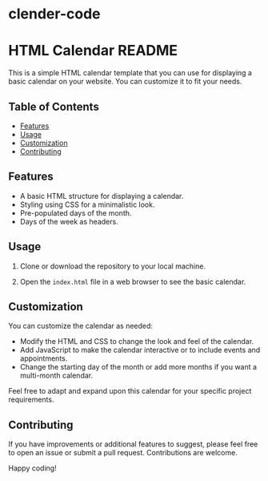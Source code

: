 # clender-code
# HTML Calendar README

This is a simple HTML calendar template that you can use for displaying a basic calendar on your website. You can customize it to fit your needs.

## Table of Contents

- [Features](#features)
- [Usage](#usage)
- [Customization](#customization)
- [Contributing](#contributing)

## Features

- A basic HTML structure for displaying a calendar.
- Styling using CSS for a minimalistic look.
- Pre-populated days of the month.
- Days of the week as headers.

## Usage

1. Clone or download the repository to your local machine.

2. Open the `index.html` file in a web browser to see the basic calendar.

## Customization

You can customize the calendar as needed:

- Modify the HTML and CSS to change the look and feel of the calendar.
- Add JavaScript to make the calendar interactive or to include events and appointments.
- Change the starting day of the month or add more months if you want a multi-month calendar.

Feel free to adapt and expand upon this calendar for your specific project requirements.

## Contributing

If you have improvements or additional features to suggest, please feel free to open an issue or submit a pull request. Contributions are welcome.


Happy coding!

